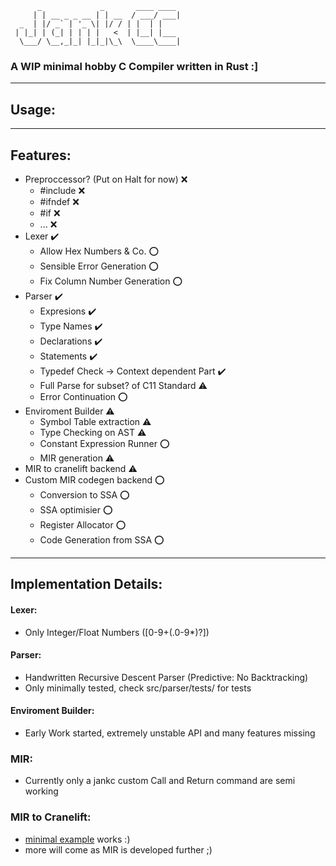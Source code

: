 ```
      _             _       ____ ____ 
     | | __ _ _ __ | | __  / ___/ ___|
  _  | |/ _` | '_ \| |/ / | |  | |    
 | |_| | (_| | | | |   <  | |__| |___ 
  \___/ \__,_|_| |_|_|\_\  \____\____|

```
### A WIP minimal hobby C Compiler written in Rust :]

---

## Usage:

---

## Features:

- Preproccessor? (Put on Halt for now) :x:  
  - #include :x: 
  - #ifndef :x: 
  - #if :x: 
  - ... :x: 
- Lexer :heavy_check_mark: 
  - Allow Hex Numbers & Co. :o: 
  - Sensible Error Generation :o: 
  - Fix Column Number Generation :o: 
- Parser :heavy_check_mark:
  - Expresions :heavy_check_mark:
  - Type Names :heavy_check_mark:
  - Declarations :heavy_check_mark:
  - Statements :heavy_check_mark: 
  - Typedef Check -> Context dependent Part :heavy_check_mark:
  - Full Parse for subset? of C11 Standard :warning:
  - Error Continuation :o:
- Enviroment Builder :warning:
  - Symbol Table extraction :warning:
  - Type Checking on AST :warning:
  - Constant Expression Runner :o:
  - MIR generation :warning:
- MIR to cranelift backend :warning:
- Custom MIR codegen backend :o:
  - Conversion to SSA :o:
  - SSA optimisier :o:
  - Register Allocator :o:
  - Code Generation from SSA :o:

---

## Implementation Details:

#### Lexer:
  - Only Integer/Float Numbers ([0-9+(.0-9*)?])


#### Parser:
  - Handwritten Recursive Descent Parser (Predictive: No Backtracking)
  - Only minimally tested, check src/parser/tests/ for tests


#### Enviroment Builder:
  - Early Work started, extremely unstable API and many features missing

### MIR:
  - Currently only a jankc custom Call and Return command are semi working

### MIR to Cranelift:
  - [minimal example](C_Testfiles/minimal/minimal.c) works :)
  - more will come as MIR is developed further ;) 